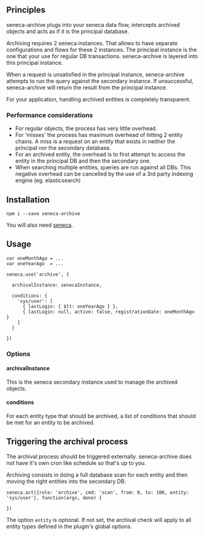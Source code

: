
Principles
----------

seneca-archive plugs into your seneca data flow, intercepts archived objects and acts as if it is the principal database.

Archiving requires 2 seneca instances. That allows to have separate configurations and flows for these 2 instances.
The principal instance is the one that your use for regular DB transactions. seneca-archive is layered into this principal
instance.

When a request is unsatisfied in the principal instance, seneca-archive attempts to run the query against the secondary
instance. If unsuccessful, seneca-archive will return the result from the principal instance.

For your application, handling archived entities is completely transparent.

### Performance considerations

- For regular objects, the process has very little overhead.
- For 'misses' the process has maximum overhead of hitting 2 entity chains. A miss is a request on an entity that exists in
neither the principal nor the secondary database.
- For an archived entity, the overhead is to first attempt to access the entity in the principal DB and then the secondary
one.
- When searching multiple entities, queries are run against all DBs. This negative overhead can be cancelled by the use of a
3rd party indexing engine (eg. elasticsearch)


Installation
------------

    npm i --save seneca-archive

You will also need [seneca](https://github.com/rjrodger/seneca).


Usage
-----

    var oneMonthAgo = ...
    var oneYearAgo  = ...

    seneca.use('archive', {

      archivalInstance: senecaInstance,

      conditions: {
        'sys/user': [
          { lastLogin: { $lt: oneYearAgo } },
          { lastLogin: null, active: false, registrationDate: oneMonthAgo }
        ]
      }

    })

### Options

#### archivalInstance

This is the seneca secondary instance used to manage the archived objects.

#### conditions

For each entity type that should be archived, a list of conditions that should be met for an entity to be archived.

Triggering the archival process
-------------------------------

The archival process should be triggered externally. seneca-archive does not have it's own cron like schedule so that's up to you.

Archiving consists in doing a full database scan for each entity and then moving the right entities into the secondary DB.

    seneca.act({role: 'archive', cmd: 'scan', from: 0, to: 100, entity: 'sys/user'}, function(args, done) {

    })

The option ```entity``` is optional. If not set, the archival check will apply to all entity types defined in the plugin's global
options.
